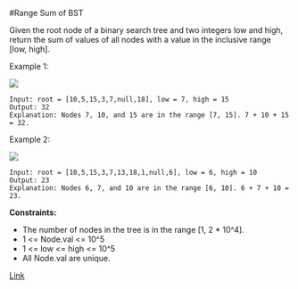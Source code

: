 #Range Sum of BST

Given the root node of a binary search tree and two integers low and high, return the sum of values of all nodes with a value in the inclusive range [low, high].

Example 1:

![](https://assets.leetcode.com/uploads/2020/11/05/bst1.jpg)
```
Input: root = [10,5,15,3,7,null,18], low = 7, high = 15
Output: 32
Explanation: Nodes 7, 10, and 15 are in the range [7, 15]. 7 + 10 + 15 = 32.
```

Example 2:

![](https://assets.leetcode.com/uploads/2020/11/05/bst2.jpg)
```
Input: root = [10,5,15,3,7,13,18,1,null,6], low = 6, high = 10
Output: 23
Explanation: Nodes 6, 7, and 10 are in the range [6, 10]. 6 + 7 + 10 = 23.
```

**Constraints:**
- The number of nodes in the tree is in the range [1, 2 * 10^4].
- 1 <= Node.val <= 10^5
- 1 <= low <= high <= 10^5
- All Node.val are unique.

[Link](https://leetcode.com/problems/range-sum-of-bst/)